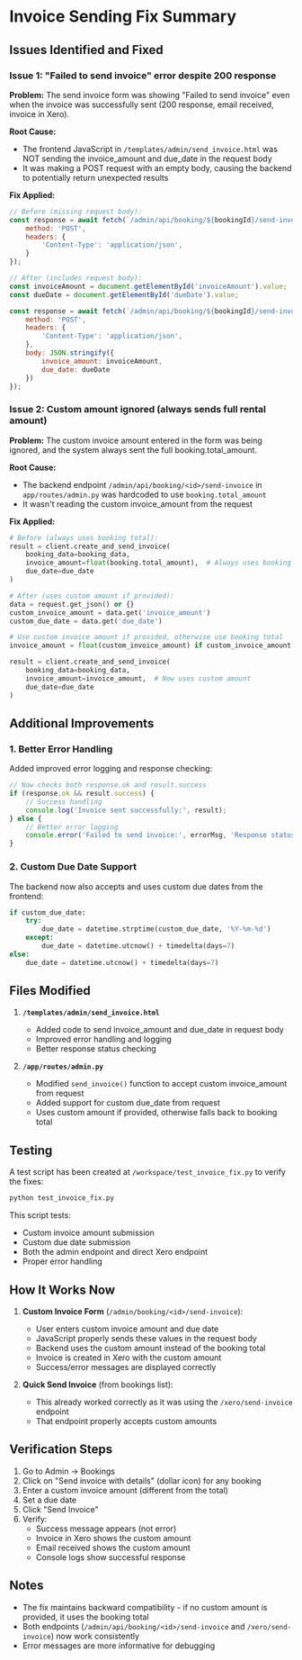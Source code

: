 # Invoice Sending Fix Summary

## Issues Identified and Fixed

### Issue 1: "Failed to send invoice" error despite 200 response
**Problem:** The send invoice form was showing "Failed to send invoice" even when the invoice was successfully sent (200 response, email received, invoice in Xero).

**Root Cause:** 
- The frontend JavaScript in `/templates/admin/send_invoice.html` was NOT sending the invoice_amount and due_date in the request body
- It was making a POST request with an empty body, causing the backend to potentially return unexpected results

**Fix Applied:**
```javascript
// Before (missing request body):
const response = await fetch(`/admin/api/booking/${bookingId}/send-invoice`, {
    method: 'POST',
    headers: {
        'Content-Type': 'application/json',
    }
});

// After (includes request body):
const invoiceAmount = document.getElementById('invoiceAmount').value;
const dueDate = document.getElementById('dueDate').value;

const response = await fetch(`/admin/api/booking/${bookingId}/send-invoice`, {
    method: 'POST',
    headers: {
        'Content-Type': 'application/json',
    },
    body: JSON.stringify({
        invoice_amount: invoiceAmount,
        due_date: dueDate
    })
});
```

### Issue 2: Custom amount ignored (always sends full rental amount)
**Problem:** The custom invoice amount entered in the form was being ignored, and the system always sent the full booking.total_amount.

**Root Cause:** 
- The backend endpoint `/admin/api/booking/<id>/send-invoice` in `app/routes/admin.py` was hardcoded to use `booking.total_amount`
- It wasn't reading the custom invoice_amount from the request

**Fix Applied:**
```python
# Before (always uses booking total):
result = client.create_and_send_invoice(
    booking_data=booking_data,
    invoice_amount=float(booking.total_amount),  # Always uses booking total
    due_date=due_date
)

# After (uses custom amount if provided):
data = request.get_json() or {}
custom_invoice_amount = data.get('invoice_amount')
custom_due_date = data.get('due_date')

# Use custom invoice amount if provided, otherwise use booking total
invoice_amount = float(custom_invoice_amount) if custom_invoice_amount else float(booking.total_amount)

result = client.create_and_send_invoice(
    booking_data=booking_data,
    invoice_amount=invoice_amount,  # Now uses custom amount
    due_date=due_date
)
```

## Additional Improvements

### 1. Better Error Handling
Added improved error logging and response checking:
```javascript
// Now checks both response.ok and result.success
if (response.ok && result.success) {
    // Success handling
    console.log('Invoice sent successfully:', result);
} else {
    // Better error logging
    console.error('Failed to send invoice:', errorMsg, 'Response status:', response.status, 'Result:', result);
}
```

### 2. Custom Due Date Support
The backend now also accepts and uses custom due dates from the frontend:
```python
if custom_due_date:
    try:
        due_date = datetime.strptime(custom_due_date, '%Y-%m-%d')
    except:
        due_date = datetime.utcnow() + timedelta(days=7)
else:
    due_date = datetime.utcnow() + timedelta(days=7)
```

## Files Modified

1. **`/templates/admin/send_invoice.html`**
   - Added code to send invoice_amount and due_date in request body
   - Improved error handling and logging
   - Better response status checking

2. **`/app/routes/admin.py`**
   - Modified `send_invoice()` function to accept custom invoice_amount from request
   - Added support for custom due_date from request
   - Uses custom amount if provided, otherwise falls back to booking total

## Testing

A test script has been created at `/workspace/test_invoice_fix.py` to verify the fixes:
```bash
python test_invoice_fix.py
```

This script tests:
- Custom invoice amount submission
- Custom due date submission
- Both the admin endpoint and direct Xero endpoint
- Proper error handling

## How It Works Now

1. **Custom Invoice Form** (`/admin/booking/<id>/send-invoice`):
   - User enters custom invoice amount and due date
   - JavaScript properly sends these values in the request body
   - Backend uses the custom amount instead of the booking total
   - Invoice is created in Xero with the custom amount
   - Success/error messages are displayed correctly

2. **Quick Send Invoice** (from bookings list):
   - This already worked correctly as it was using the `/xero/send-invoice` endpoint
   - That endpoint properly accepts custom amounts

## Verification Steps

1. Go to Admin → Bookings
2. Click on "Send invoice with details" (dollar icon) for any booking
3. Enter a custom invoice amount (different from the total)
4. Set a due date
5. Click "Send Invoice"
6. Verify:
   - Success message appears (not error)
   - Invoice in Xero shows the custom amount
   - Email received shows the custom amount
   - Console logs show successful response

## Notes

- The fix maintains backward compatibility - if no custom amount is provided, it uses the booking total
- Both endpoints (`/admin/api/booking/<id>/send-invoice` and `/xero/send-invoice`) now work consistently
- Error messages are more informative for debugging